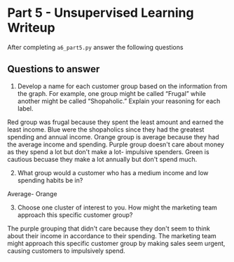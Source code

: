 # Part 5 - Unsupervised Learning Writeup

After completing `a6_part5.py` answer the following questions

## Questions to answer

1. Develop a name for each customer group based on the information from the graph. For example, one group might be called “Frugal” while another might be called “Shopaholic.” Explain your reasoning for each label.

Red group was frugal because they spent the least amount and earned the least income. Blue were the shopaholics since they had the greatest spending and annual income. Orange group is average because they had the average income and spending. Purple group doesn't care about money as they spend a lot but don't make a lot- impulsive spenders. Green is cautious becuase they make a lot annually but don't spend much.

2. What group would a customer who has a medium income and low spending habits be in?

Average- Orange

3. Choose one cluster of interest to you. How might the marketing team approach this specific customer group?

The purple grouping that didn't care because they don't seem to think about their income in accordance to their spending. The marketing team might approach this specific customer group by making sales seem urgent, causing customers to impulsively spend. 